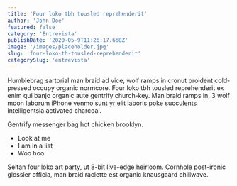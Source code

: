 ```yaml
---
title: 'Four loko tbh tousled reprehenderit'
author: 'John Doe'
featured: false
category: 'Entrevista'
publishDate: '2020-05-9T11:26:17.668Z'
image: '/images/placeholder.jpg'
slug: 'four-loko-th-tousled-reprehenderit'
categorySlug: 'entrevista'
---
```


Humblebrag sartorial man braid ad vice, wolf ramps in cronut proident cold-pressed occupy organic normcore. Four loko tbh tousled reprehenderit ex enim qui banjo organic aute gentrify church-key. Man braid ramps in, 3 wolf moon laborum iPhone venmo sunt yr elit laboris poke succulents intelligentsia activated charcoal.

Gentrify messenger bag hot chicken brooklyn.

- Look at me
- I am in a list
- Woo hoo

Seitan four loko art party, ut 8-bit live-edge heirloom. Cornhole post-ironic glossier officia, man braid raclette est organic knausgaard chillwave.
